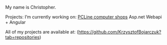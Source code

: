 My name is Christopher.

Projects:
I’m currently working on: [PCLine computer shops](https://github.com/KrzysztofBojarczuk/PCLine-computer-shops) Asp.net Webapi + Angular

All of my projects are available at: (https://github.com/KrzysztofBojarczuk?tab=repositories)



